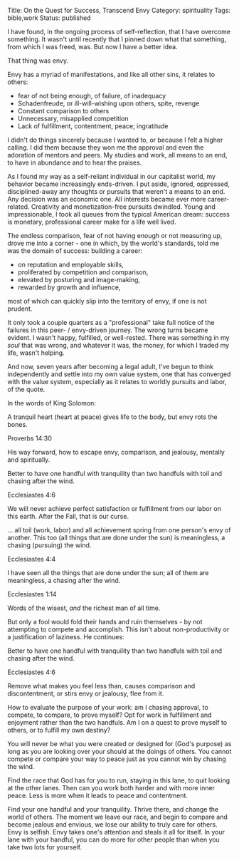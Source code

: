 Title: On the Quest for Success, Transcend Envy
Category: spirituality
Tags: bible,work
Status: published

I have found, in the ongoing process of self-reflection, that I have overcome something. It wasn't until recently that I pinned down what that something, from which I was freed, was. But now I have a better idea. 

That thing was envy. 

Envy has a myriad of manifestations, and like all other sins, it relates to others:

- fear of not being enough, of failure, of inadequacy
- Schadenfreude, or ill-will-wishing upon others, spite, revenge
- Constant comparison to others
- Unnecessary, misapplied competition
- Lack of fulfillment, contentment, peace; ingratitude

I didn't do things sincerely because I wanted to, or because I felt a higher calling. I did them because they won me the approval and even the adoration of mentors and peers. My studies and work, all means to an end, to have in abundance and to hear the praises. 

As I found my way as a self-reliant individual in our capitalist world, my behavior became increasingly ends-driven. I put aside, ignored, oppressed, disciplined-away any thoughts or pursuits that weren't a means to an end. Any decision was an economic one. All interests became ever more career-related. Creativity and monetization-free pursuits dwindled. Young and impressionable, I took all queues from the typical American dream: success is monetary, professional career make for a life well lived.

The endless comparison, fear of not having enough or not measuring up, drove me into a corner - one in which, by the world's standards, told me was the domain of success: building a career: 

- on reputation and employable skills, 
- proliferated by competition and comparison,
- elevated by posturing and image-making,
- rewarded by growth and influence,

most of which can quickly slip into the territory of envy, if one is not prudent.

It only took a couple quarters as a "professional" take full notice of the failures in this peer- / envy-driven journey. The wrong turns became evident. I wasn't happy, fulfilled, or well-rested. There was something in my _soul_ that was wrong, and whatever it was, the money, for which I traded my life, wasn't helping.

And now, seven years after becoming a legal adult, I've begun to think independently and settle into my own value system, one that has converged with the value system, especially as it relates to worldly pursuits and labor, of the quote. 

In the words of King Solomon:

<div class="quote">
        <p class="content">
                A tranquil heart (heart at peace) gives life to the body, but envy rots the bones.
        </p> 
        <p class="annotation">
                Proverbs 14:30
        </p>
</div>

His way forward, how to escape envy, comparison, and jealousy, mentally and spiritually.

<div class="quote">
        <p class="content">
                Better to have one handful with tranquility than two handfuls with toil and chasing after the wind.
        </p>
        <p class="annotation">
                Ecclesiastes 4:6
        </p>
</div>

We will never achieve perfect satisfaction or fulfillment from our labor on this earth. After the Fall, that is our curse.

<div class="quote">
        <p class="content">
                ... all toil (work, labor) and all achievement spring from one person's envy of another. This too (all things that are done under the sun) is meaningless, a chasing (pursuing) the wind.
        </p>
        <p class="annotation">
                Ecclesiastes 4:4
        </p>
        <p class="content">
                I have seen all the things that are done under the sun; all of them are meaningless, a chasing after the wind.
        </p>
        <p class="annotation">
                Ecclesiastes 1:14
        </p>
</div>

Words of the wisest, _and_ the richest man of all time.

But only a fool would fold their hands and ruin themselves - by not attempting to compete and accomplish. This isn't about non-productivity or a justification of laziness. He continues:

<div class="quote">
        <p class="content">
                Better to have one handful with tranquility than two handfuls with toil and chasing after the wind.
        </p>
        <p class="annotation">
                Ecclesiastes 4:6
        </p>
</div>

Remove what makes you feel less than, causes comparison and discontentment, or stirs envy or jealousy, flee from it.

How to evaluate the purpose of your work: am I chasing approval, to compete, to compare, to prove myself? Opt for work in fulfillment and enjoyment rather than the two handfuls. Am I on a quest to prove myself to others, or to fulfill my own destiny?

You will never be what you were created or designed for (God's purpose) as long as you are looking over your should at the doings of others. You cannot compete or compare your way to peace just as you cannot win by chasing the wind.

Find the race that God has for you to run, staying in this lane, to quit looking at the other lanes. Then can you work both harder and with more inner peace. Less is more when it leads to peace and contentment.

Find your one handful and your tranquility. Thrive there, and change the world of others.
The moment we leave our race, and begin to compare and become jealous and envious, we lose our ability to truly care for others. Envy is selfish. Envy takes one's attention and steals it all for itself. In your lane with your handful, you can do more for other people than when you take two lots for yourself. 

